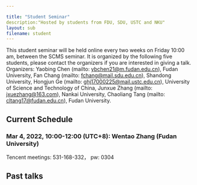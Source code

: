 ```yaml
---

title: "Student Seminar"
description:"Hosted by students from FDU, SDU, USTC and NKU"
layout: sub
filename: student
--- 
```

This student seminar will be held online every two weeks on Friday 10:00 am, between the SCMS seminar. It is organized by the following five students, please contact the organizers if you are interested in giving a talk.
Organizers:
Yaobing Chen (mailto: ybchen21@m.fudan.edu.cn), Fudan University, 
Fan Chang (mailto: fchang@mail.sdu.edu.cn), Shandong University, 
Hongjun Ge (mailto: ghj17000225@mail.ustc.edu.cn), University of Science and Technology of China, 
Junxue Zhang (mailto: jxuezhang@163.com), Nankai University, 
Chaoliang Tang (mailto: cltang17@fudan.edu.cn), Fudan University. 

## Current Schedule
### Mar 4, 2022, 10:00-12:00 (UTC+8): Wentao Zhang (Fudan University)    
Tencent meetings: 531-168-332， pw: 0304

## Past talks
